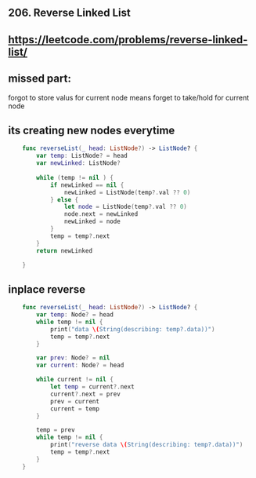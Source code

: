  ## 206. Reverse Linked List

## https://leetcode.com/problems/reverse-linked-list/


## missed part: 
forgot to store valus for current node means forget to take/hold for current node

## its creating new nodes everytime

```swift
    func reverseList(_ head: ListNode?) -> ListNode? {
        var temp: ListNode? = head
        var newLinked: ListNode?
        
        while (temp != nil ) {
            if newLinked == nil {
                newLinked = ListNode(temp?.val ?? 0)
            } else {
                let node = ListNode(temp?.val ?? 0)
                node.next = newLinked
                newLinked = node
            }
            temp = temp?.next
        }
        return newLinked

    }
```

## inplace reverse 

```swift
    func reverseList(_ head: ListNode?) -> ListNode? {
        var temp: Node? = head
        while temp != nil {
            print("data \(String(describing: temp?.data))")
            temp = temp?.next
        }

        var prev: Node? = nil
        var current: Node? = head

        while current != nil {
            let temp = current?.next 
            current?.next = prev 
            prev = current 
            current = temp 
        }

        temp = prev
        while temp != nil {
            print("reverse data \(String(describing: temp?.data))")
            temp = temp?.next
        }
    }

```
